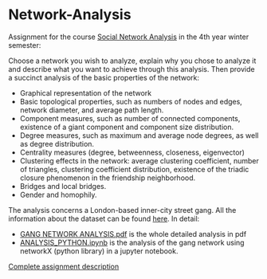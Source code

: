 # Network-Analysis
Assignment for the course [Social Network Analysis](https://www.dept.aueb.gr/en/dmst/content/social-network-analysis) in the 4th year winter semester:

Choose a network you wish to analyze, explain why you chose to analyze it and describe what you want to achieve through this analysis. Then provide a succinct analysis of the basic properties of the network:
* Graphical representation of the network
* Basic topological properties, such as numbers of nodes and edges, network
diameter, and average path length.
* Component measures, such as number of connected components, existence
of a giant component and component size distribution.
* Degree measures, such as maximum and average node degrees, as well as
degree distribution.
* Centrality measures (degree, betweenness, closeness, eigenvector)
* Clustering effects in the network: average clustering coefficient, number of
triangles, clustering coefficient distribution, existence of the triadic closure
phenomenon in the friendship neighborhood.
* Bridges and local bridges.
* Gender and homophily.

The analysis concerns a London-based inner-city street gang. All the information about the dataset can be found [here](https://sites.google.com/site/ucinetsoftware/datasets/covert-networks/londongang). In detail:
* [GANG NETWORK ANALYSIS.pdf](https://github.com/stef4k/Network-Analysis/blob/main/GANG%20NETWORK%20ANALYSIS.pdf) is the whole detailed analysis in pdf 
* [ANALYSIS_PYTHON.ipynb](https://github.com/stef4k/Network-Analysis/blob/main/ANALYSIS_PYTHON.ipynb) is the analysis of the gang network using networkX (python library) in a jupyter notebook.

[Complete assignment description](https://github.com/stef4k/Network-Analysis/blob/main/Assignment%20Description.pdf)
